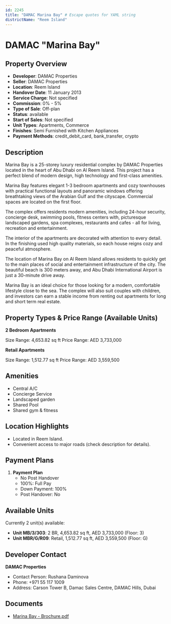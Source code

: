 ```yaml
---
id: 2245
title: "DAMAC Marina Bay" # Escape quotes for YAML string
districtName: "Reem Island"
---
```


# DAMAC "Marina Bay"

## Property Overview
- **Developer**: DAMAC Properties
- **Seller**: DAMAC Properties
- **Location**: Reem Island
- **Handover Date**: 11 January 2013
- **Service Charge**: Not specified
- **Commission**: 0% - 5%
- **Type of Sale**: Off-plan
- **Status**: available
- **Start of Sales**: Not specified
- **Unit Types**: Apartments, Commerce
- **Finishes**: Semi Furnished with Kitchen Appliances
- **Payment Methods**: credit_debit_card, bank_transfer, crypto

## Description
Marina Bay is a 25-storey luxury residential complex by DAMAC Properties located in the heart of Abu Dhabi on Al Reem Island. This project has a perfect blend of modern design, high technology and first-class amenities.

Marina Bay features elegant 1-3 bedroom apartments and cozy townhouses with practical functional layouts and panoramic windows offering breathtaking views of the Arabian Gulf and the cityscape. Commercial spaces are located on the first floor. 

 The complex offers residents modern amenities, including 24-hour security, concierge desk, swimming pools, fitness centers with, picturesque landscaped gardens, spa complexes, restaurants and cafes - all for living, recreation and entertainment.

The interior of the apartments are decorated with attention to every detail. In the finishing used high quality materials, so each house reigns cozy and peaceful atmosphere.

The location of Marina Bay on Al Reem Island allows residents to quickly get to the main places of social and entertainment infrastructure of the city. The beautiful beach is 300 meters away, and Abu Dhabi International Airport is just a 30-minute drive away.

Marina Bay is an ideal choice for those looking for a modern, comfortable lifestyle close to the sea. The complex will also suit couples with children, and investors can earn a stable income from renting out apartments for long and short term real estate.

## Property Types & Price Range (Available Units)
**2 Bedroom Apartments**

Size Range: 4,653.82 sq ft
Price Range: AED 3,733,000

**Retail Apartments**

Size Range: 1,512.77 sq ft
Price Range: AED 3,559,500

## Amenities
- Central A/C
- Concierge Service
- Landscaped garden
- Shared Pool
- Shared gym & fitness

## Location Highlights
- Located in Reem Island.
- Convenient access to major roads (check description for details).

## Payment Plans
1. **Payment Plan**
   - No Post Handover
   - 100%: Full Pay
   - Down Payment: 100%
   - Post Handover: No

## Available Units
Currently 2 unit(s) available:
- **Unit MB/3/303**: 2 BR, 4,653.82 sq ft, AED 3,733,000 (Floor: 3)
- **Unit MBR/G/R09**: Retail, 1,512.77 sq ft, AED 3,559,500 (Floor: G)

## Developer Contact
**DAMAC Properties**
- Contact Person: Rushana Daminova
- Phone: +971 55 117 1009
- Address: Carson Tower B, Damac Sales Centre, DAMAC Hills, Dubai

## Documents
- [Marina Bay - Brochure.pdf](https://cdn.geniemap.net/2024/06/19/T9p4QOCwd93eAsF4qVsP0PA3SCzgYyhtoEkvxbYa.pdf)
